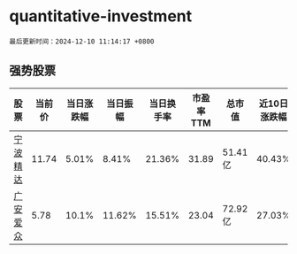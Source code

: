 # quantitative-investment

`最后更新时间：2024-12-10 11:14:17 +0800`

## 强势股票

|股票|当前价|当日涨跌幅|当日振幅|当日换手率|市盈率TTM|总市值|近10日涨跌幅|
|----|----|----|----|----|----|----|----|
|[宁波精达](https://xueqiu.com/S/SH603088)|11.74|5.01%|8.41%|21.36%|31.89|51.41亿|40.43%|
|[广安爱众](https://xueqiu.com/S/SH600979)|5.78|10.1%|11.62%|15.51%|23.04|72.92亿|27.03%|
